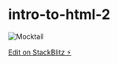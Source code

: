 # intro-to-html-2
![Mocktail](https://github.com/JoLynneMartinez/intro-to-html-2/assets/9314523/9c4d38a5-655f-43b6-85b8-77598ec575ec)

[Edit on StackBlitz ⚡️](https://stackblitz.com/edit/js-gncjvz)
